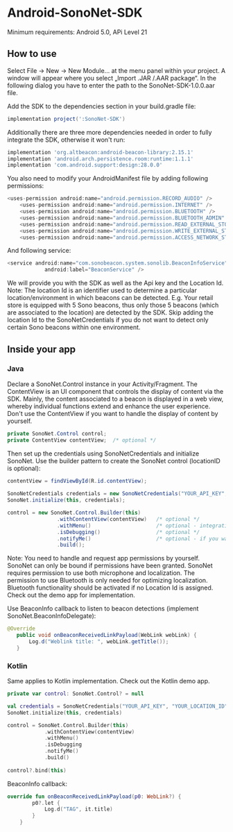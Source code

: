 # Android-SonoNet-SDK

Minimum requirements: Android 5.0, APi Level 21

## How to use

Select File -> New -> New Module... at the menu panel within your project. A window will appear where you select „Import .JAR /.AAR package“. In the following dialog you have to enter the path to the SonoNet-SDK-1.0.0.aar file.

Add the SDK to the dependencies section in your build.gradle file:

```gradle
implementation project(':SonoNet-SDK')
```
Additionally there are three more dependencies needed in order to fully integrate the SDK, otherwise it won't run:

```gradle
implementation 'org.altbeacon:android-beacon-library:2.15.1'
implementation 'android.arch.persistence.room:runtime:1.1.1'
implementation 'com.android.support:design:28.0.0'
```

You also need to modify your AndroidManifest file by adding following permissions:

```java
<uses-permission android:name="android.permission.RECORD_AUDIO" />
    <uses-permission android:name="android.permission.INTERNET" />
    <uses-permission android:name="android.permission.BLUETOOTH" />
    <uses-permission android:name="android.permission.BLUETOOTH_ADMIN" />
    <uses-permission android:name="android.permission.READ_EXTERNAL_STORAGE" />
    <uses-permission android:name="android.permission.WRITE_EXTERNAL_STORAGE" />
    <uses-permission android:name="android.permission.ACCESS_NETWORK_STATE" />
```

And following service:

```java
<service android:name="com.sonobeacon.system.sonolib.BeaconInfoService"
            android:label="BeaconService" />
```
  

We will provide you with the SDK as well as the Api key and the Location Id.
Note: The location Id is an identifier used to determine a particular location/environment in which beacons can be detected.
E.g. Your retail store is equipped with 5 Sono beacons, thus only those 5 beacons (which are associated to the location) are detected by the SDK. Skip adding the location Id to the SonoNetCredentials if you do not want to detect only certain Sono beacons within one environment.

## Inside your app

### Java

Declare a SonoNet.Control instance in your Activity/Fragment. The ContentView is an UI component that controls the display of content via the SDK. Mainly, the content associated to a beacon is displayed in a web view, whereby individual functions extend and enhance the user experience.
Don't use the ContentView if you want to handle the display of content by yourself.

```java
private SonoNet.Control control;
private ContentView contentView;  /* optional */
```
Then set up the credentials using SonoNetCredentials and initialize SonoNet. Use the builder pattern to create the SonoNet control (locationID is optional):

```java
contentView = findViewById(R.id.contentView);
        
SonoNetCredentials credentials = new SonoNetCredentials("YOUR_API_KEY", "YOUR_LOCATION_ID");  /* REPLACE WITH YOUR CREDENTIALS */
SonoNet.initialize(this, credentials);

control = new SonoNet.Control.Builder(this)
                .withContentView(contentView)   /* optional */
                .withMenu()                     /* optional - integration is only possible in conjunction with contentView */
                .isDebugging()                  /* optional */
                .notifyMe()                     /* optional - if you want to be notified when you enter predefined geographical regions */
                .build();
```

Note: You need to handle and request app permissions by yourself. SonoNet can only be bound if permissions have been granted.
SonoNet requires permission to use both microphone and localization.
The permission to use Bluetooth is only needed for optimizing localization. Bluetooth functionality should be activated if no Location Id is assigned.
Check out the demo app for implementation.

Use BeaconInfo callback to listen to beacon detections (implement SonoNet.BeaconInfoDelegate):

```java
@Override
   public void onBeaconReceivedLinkPayload(WebLink webLink) {
       Log.d("Weblink title: ", webLink.getTitle());
   }
```

### Kotlin

Same applies to Kotlin implementation. Check out the Kotlin demo app.

```kotlin
private var control: SonoNet.Control? = null  
```

```kotlin
val credentials = SonoNetCredentials("YOUR_API_KEY", "YOUR_LOCATION_ID")
SonoNet.initialize(this, credentials)

control = SonoNet.Control.Builder(this)
            .withContentView(contentView)
            .withMenu()
            .isDebugging
            .notifyMe()
            .build()
            
control?.bind(this)
```

BeaconInfo callback:

```kotlin
override fun onBeaconReceivedLinkPayload(p0: WebLink?) {
        p0?.let { 
            Log.d("TAG", it.title)
        }
    }
```

